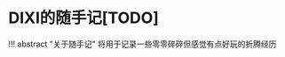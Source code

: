 <div id="progress-container">
  <div id="progress-bar"></div>
</div>

# DIXI的随手记[TODO]

!!! abstract "关于随手记"
    将用于记录一些零零碎碎但感觉有点好玩的折腾经历
